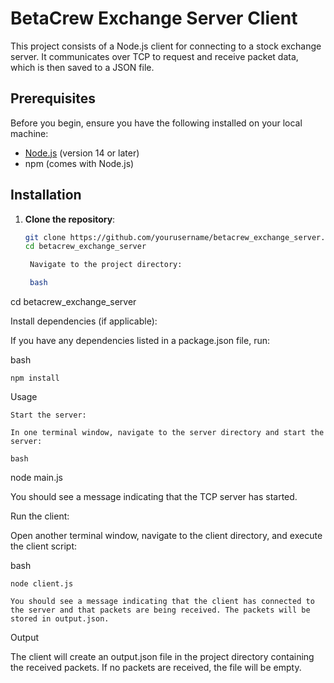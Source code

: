 

# BetaCrew Exchange Server Client

This project consists of a Node.js client for connecting to a stock exchange server. It communicates over TCP to request and receive packet data, which is then saved to a JSON file.

## Prerequisites

Before you begin, ensure you have the following installed on your local machine:

- [Node.js](https://nodejs.org/) (version 14 or later)
- npm (comes with Node.js)

## Installation

1. **Clone the repository**:

   ```bash
   git clone https://github.com/yourusername/betacrew_exchange_server.git
   cd betacrew_exchange_server

    Navigate to the project directory:

    bash

cd betacrew_exchange_server

Install dependencies (if applicable):

If you have any dependencies listed in a package.json file, run:

bash

    npm install

Usage

    Start the server:

    In one terminal window, navigate to the server directory and start the server:

    bash

node main.js

You should see a message indicating that the TCP server has started.

Run the client:

Open another terminal window, navigate to the client directory, and execute the client script:

bash

    node client.js

    You should see a message indicating that the client has connected to the server and that packets are being received. The packets will be stored in output.json.

Output

The client will create an output.json file in the project directory containing the received packets. If no packets are received, the file will be empty.
